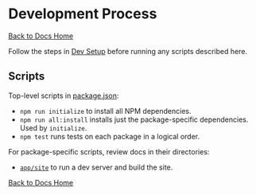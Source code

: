 # Development Process

[Back to Docs Home](README.md)

Follow the steps in [Dev Setup](dev-setup.md) before running any scripts described here.

## Scripts

Top-level scripts in [package.json](../package.json):

- `npm run initialize` to install all NPM dependencies.
- `npm run all:install` installs just the package-specific dependencies. Used by `initialize`.
- `npm test` runs tests on each package in a logical order.

For package-specific scripts, review docs in their directories:

- [`app/site`](../app/site/README.md) to run a dev server and build the site.

[Back to Docs Home](README.md)
